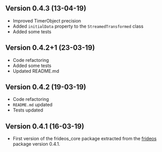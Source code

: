 ## Version 0.4.3 (13-04-19)
- Improved TimerObject precision
- Added `initialData` property to the `StreamedTransformed` class
- Added some tests


## Version 0.4.2+1 (23-03-19)
- Code refactoring
- Added some tests
- Updated README.md


## Version 0.4.2 (19-03-19)
- Code refactoring
- `README.md` updated
- Tests updated
  

## Version 0.4.1 (16-03-19)

- First version of the frideos_core package extracted from the [frideos](https://pub.dartlang.org/packages/frideos) package version 0.4.1.


